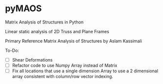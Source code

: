 # pyMAOS
Matrix Analysis of Structures in Python

Linear static analysis of 2D Truss and Plane Frames

Primary Reference Matrix Analysis of Structures by Aslam Kassimali

To-Do:
- [ ] Shear Deformations
- [ ] Refactor code to use Numpy Array instead of Matrix 
- [ ] Fix all locations that use a single dimension Array to use a 2 dimensional array consistent with column/row vector indexing.
